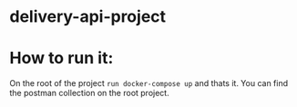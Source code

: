 # delivery-api-project

# How to run it:
On the root of the project `run docker-compose up` and thats it. You can find the postman collection on the root project.
